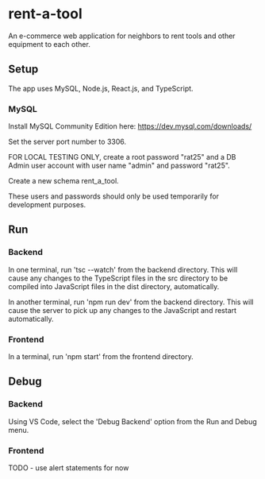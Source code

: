 # rent-a-tool
An e-commerce web application for neighbors to rent tools and other equipment to each other.

## Setup
The app uses MySQL, Node.js, React.js, and TypeScript.

### MySQL
Install MySQL Community Edition here:
https://dev.mysql.com/downloads/

Set the server port number to 3306.

FOR LOCAL TESTING ONLY, create a root password "rat25" and
a DB Admin user account with user name "admin" and
password "rat25".

Create a new schema rent_a_tool.

These users and passwords should only be used
temporarily for development purposes.

## Run

### Backend
In one terminal, run 'tsc --watch' from the backend directory.
This will cause any changes to the TypeScript files in the src
directory to be compiled into JavaScript files in the dist
directory, automatically.

In another terminal, run 'npm run dev' from the backend directory.
This will cause the server to pick up any changes to the
JavaScript and restart automatically.

### Frontend
In a terminal, run 'npm start' from the frontend directory.

## Debug

### Backend
Using VS Code, select the 'Debug Backend' option from the Run and Debug menu.

### Frontend
TODO - use alert statements for now
